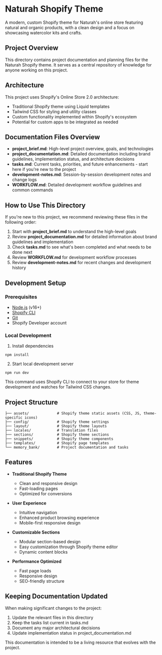 # Naturah Shopify Theme

A modern, custom Shopify theme for Naturah's online store featuring natural and organic products, with a clean design and a focus on showcasing watercolor kits and crafts.

## Project Overview

This directory contains project documentation and planning files for the Naturah Shopify theme. It serves as a central repository of knowledge for anyone working on this project.

## Architecture

This project uses Shopify's Online Store 2.0 architecture:

- Traditional Shopify theme using Liquid templates
- Tailwind CSS for styling and utility classes
- Custom functionality implemented within Shopify's ecosystem
- Potential for custom apps to be integrated as needed

## Documentation Files Overview

- **project_brief.md**: High-level project overview, goals, and technologies
- **project_documentation.md**: Detailed documentation including brand guidelines, implementation status, and architecture decisions
- **tasks.md**: Current tasks, priorities, and future enhancements - start here if you're new to the project
- **development-notes.md**: Session-by-session development notes and change logs
- **WORKFLOW.md**: Detailed development workflow guidelines and common commands

## How to Use This Directory

If you're new to this project, we recommend reviewing these files in the following order:

1. Start with **project_brief.md** to understand the high-level goals
2. Review **project_documentation.md** for detailed information about brand guidelines and implementation
3. Check **tasks.md** to see what's been completed and what needs to be done next
4. Review **WORKFLOW.md** for development workflow processes
5. Review **development-notes.md** for recent changes and development history

## Development Setup

### Prerequisites

- [Node.js](https://nodejs.org/) (v16+)
- [Shopify CLI](https://shopify.dev/themes/tools/cli)
- [Git](https://git-scm.com/)
- Shopify Developer account

### Local Development

1. Install dependencies
```
npm install
```

2. Start local development server
```
npm run dev
```

This command uses Shopify CLI to connect to your store for theme development and watches for Tailwind CSS changes.

## Project Structure

```
├── assets/             # Shopify theme static assets (CSS, JS, theme-specific icons)
├── config/             # Shopify theme settings
├── layout/             # Shopify theme layouts
├── locales/            # Translation files
├── sections/           # Shopify theme sections
├── snippets/           # Shopify theme components
├── templates/          # Shopify page templates
└── memory_bank/        # Project documentation and tasks
```

## Features

- **Traditional Shopify Theme**
  - Clean and responsive design
  - Fast-loading pages
  - Optimized for conversions

- **User Experience**
  - Intuitive navigation
  - Enhanced product browsing experience
  - Mobile-first responsive design

- **Customizable Sections**
  - Modular section-based design
  - Easy customization through Shopify theme editor
  - Dynamic content blocks

- **Performance Optimized**
  - Fast page loads
  - Responsive design
  - SEO-friendly structure

## Keeping Documentation Updated

When making significant changes to the project:

1. Update the relevant files in this directory
2. Keep the tasks list current in tasks.md
3. Document any major architectural decisions
4. Update implementation status in project_documentation.md

This documentation is intended to be a living resource that evolves with the project. 